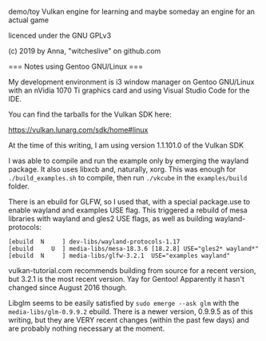 demo/toy Vulkan engine for learning and maybe someday an engine for an actual game

licenced under the GNU GPLv3

(c) 2019 by Anna, "witcheslive" on github.com

=== Notes using Gentoo GNU/Linux === 

My development environment is i3 window manager on Gentoo GNU/Linux with an nVidia 1070 Ti graphics card and using Visual Studio Code for the IDE.

You can find the tarballs for the Vulkan SDK here:

https://vulkan.lunarg.com/sdk/home#linux

At the time of this writing, I am using version 1.1.101.0 of the Vulkan SDK

I was able to compile and run the example only by emerging the wayland package. It also uses libxcb and, naturally, xorg. This was enough for `./build_examples.sh` to compile, then run `./vkcube` in the `examples/build` folder.

There is an ebuild for GLFW, so I used that, with a special package.use to enable wayland and examples USE flag. This triggered a rebuild of mesa libraries with wayland and gles2 USE flags, as well as building wayland-protocols:

```
[ebuild  N     ] dev-libs/wayland-protocols-1.17 
[ebuild     U  ] media-libs/mesa-18.3.6 [18.2.8] USE="gles2* wayland*" 
[ebuild  N     ] media-libs/glfw-3.2.1  USE="examples wayland"
```

vulkan-tutorial.com recommends building from source for a recent version, but 3.2.1 is the most recent version. Yay for Gentoo! Apparently it hasn't changed since August 2016 though.

Libglm seems to be easily satisfied by `sudo emerge --ask glm` with the `media-libs/glm-0.9.9.2` ebuild. There is a newer version, 0.9.9.5 as of this writing, but they are VERY recent changes (within the past few days) and are probably nothing necessary at the moment.


